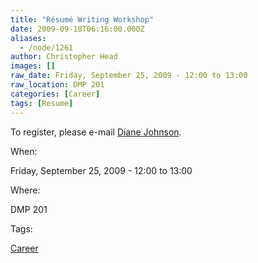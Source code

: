 ```yaml
---
title: "Résumé Writing Workshop"
date: 2009-09-18T06:16:00.000Z
aliases:
  - /node/1261
author: Christopher Head
images: []
raw_date: Friday, September 25, 2009 - 12:00 to 13:00
raw_location: DMP 201
categories: [Career]
tags: [Resume]
---
```


To register, please e-mail [Diane Johnson](/cdn-cgi/l/email-protection#513538303f343b3e391132227f2433327f3230).

When: 

Friday, September 25, 2009 - 12:00 to 13:00

Where: 

DMP 201

Tags: 

[Career](/career)
